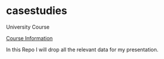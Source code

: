 # casestudies
University Course

[Course Information](https://online.uni-salzburg.at/plus_online/wbLv.wbShowLVDetail?pStpSpNr=327209)

In this Repo I will drop all the relevant data for my presentation.

